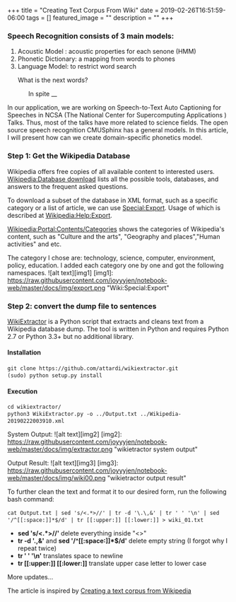 +++ 
title = "Creating Text Corpus From Wiki" 
date = 2019-02-26T16:51:59-06:00 
tags = []
featured_image = "" 
description = "" 
+++
### Speech Recognition consists of 3 main models: 
1. Acoustic Model : acoustic properties for each senone (HMM)
2. Phonetic Dictionary: a mapping from words to phones
3. Language Model: to restrict word search
<ul>What is the next words? 
 <ul>In spite __</ul></ul>
 
In our application, we are working on Speech-to-Text Auto Captioning for Speeches in NCSA (The National Center for Supercomputing Applications ) Talks.
Thus, most of the talks have more related to science fields. The open source speech recognition CMUSphinx has a general models.
In this article, I will present how can we create domain-specific phonetics model. 

### Step 1: Get the Wikipedia Database
Wikipedia offers free copies of all available content to interested users. <br>
 [Wikipedia:Database download](https://en.wikipedia.org/wiki/Wikipedia:Database_download#Help_to_parse_dumps_for_use_in_scripts) lists all the possible tools, databases, and answers to the frequent asked questions. 

To download a subset of the database in XML format, such as a specific category or a list of article, we can use [Special:Export](https://en.wikipedia.org/wiki/Special:Export). Usage of which is described at 
[Wikipedia:Help:Export](https://en.wikipedia.org/wiki/Help:Export).

[Wikipedia:Portal:Contents/Categories](https://en.wikipedia.org/wiki/Portal:Contents/Categories) shows the categories of Wikipedia's content, such as "Culture and the arts", "Geography and places","Human activities" and etc. 

The category I chose are: technology, science, computer, environment, policy, education.
I added each category one by one and got the following namespaces. 
![alt text][img1]
[img1]: https://raw.githubusercontent.com/joyyyjen/notebook-web/master/docs/img/export.png "Wiki:Special:Export"

### Step 2: convert the dump file to sentences

[WikiExtractor](https://github.com/attardi/wikiextractor) is a Python script that extracts and cleans text from a Wikipedia database dump.
The tool is written in Python and requires Python 2.7 or Python 3.3+ but no additional library.

#### Installation
 ```
git clone https://github.com/attardi/wikiextractor.git
(sudo) python setup.py install
 ```

#### Execution

```
cd wikiextractor/
python3 WikiExtractor.py -o ../Output.txt ../Wikipedia-20190222003910.xml 
```
System Output:
![alt text][img2]
[img2]: https://raw.githubusercontent.com/joyyyjen/notebook-web/master/docs/img/extractor.png "wikietractor system output"

Output Result:
![alt text][img3]
[img3]: https://raw.githubusercontent.com/joyyyjen/notebook-web/master/docs/img/wiki00.png "wikietractor output result"

To further clean the text and format it to our desired form, run the following bash command:
```
cat Output.txt | sed 's/<.*>//' | tr -d '\.\,&' | tr ' ' '\n' | sed '/^[[:space:]]*$/d' | tr [[:upper:]] [[:lower:]] > wiki_01.txt 
```
- **sed 's/<.\*>//'** delete everything inside "<>"
- **tr -d '\.\,&'**  and **sed '/^[[:space:]]\*$/d'** delete empty string (I forgot why I repeat twice)
- **tr ' ' '\n'** translates space to newline
- **tr [[:upper:]] [[:lower:]]** translate upper case letter to lower case


More updates...

The article is inspired by [Creating a text corpus from Wikipedia](http://trulymadlywordly.blogspot.com/2011/03/creating-text-corpus-from-wikipedia.html)


